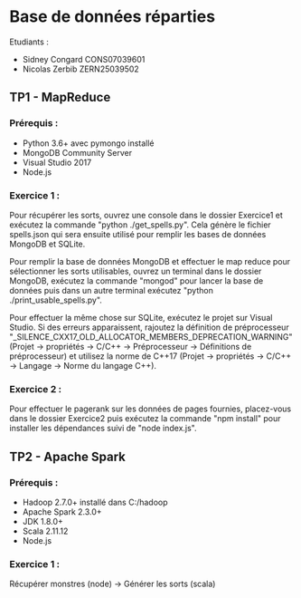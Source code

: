 
# Base de données réparties
 
Etudiants :
 
 - Sidney Congard CONS07039601
 - Nicolas Zerbib ZERN25039502
 
## TP1 - MapReduce
 
### Prérequis :
 
 - Python 3.6+ avec pymongo installé
 - MongoDB Community Server
 - Visual Studio 2017
 - Node.js
 
### Exercice 1 :
 
Pour récupérer les sorts, ouvrez une console dans le dossier Exercice1 et exécutez la commande "python ./get_spells.py". Cela génère le fichier spells.json qui sera ensuite utilisé pour remplir les bases de données MongoDB et SQLite.
 
Pour remplir la base de données MongoDB et effectuer le map reduce pour sélectionner les sorts utilisables, ouvrez un terminal dans le dossier MongoDB, exécutez la commande "mongod" pour lancer la base de données puis dans un autre terminal exécutez "python ./print_usable_spells.py".
 
Pour effectuer la même chose sur SQLite, exécutez le projet sur Visual Studio. Si des erreurs apparaissent, rajoutez la définition de préprocesseur "_SILENCE_CXX17_OLD_ALLOCATOR_MEMBERS_DEPRECATION_WARNING" (Projet -> propriétés -> C/C++ -> Préprocesseur -> Définitions de préprocesseur) et utilisez la norme de C++17 (Projet -> propriétés -> C/C++ -> Langage -> Norme du langage C++).
 
### Exercice 2 :
 
Pour effectuer le pagerank sur les données de pages fournies, placez-vous dans le dossier Exercice2 puis exécutez la commande "npm install" pour installer les dépendances suivi de "node index.js".

## TP2 - Apache Spark

### Prérequis :

 - Hadoop 2.7.0+ installé dans C:/hadoop
 - Apache Spark 2.3.0+
 - JDK 1.8.0+
 - Scala 2.11.12
 - Node.js

### Exercice 1 :

Récupérer monstres (node) -> Générer les sorts (scala)
